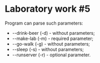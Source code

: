 # Laboratory work #5

Program can parse such parameters:
- --drink-beer (-d) - without parameters;
- --make-lab (-m) - required parameter;
- --go-walk (-g) - without parameters;
- --sleep (-s) - without parameters;
- --runserver (-r) - optional parameter.
